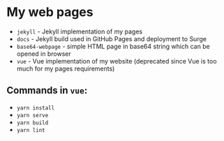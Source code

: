 # My web pages

- `jekyll` - Jekyll implementation of my pages
- `docs` - Jekyll build used in GitHub Pages and deployment to Surge
- `base64-webpage` - simple HTML page in base64 string which can be opened in browser
- `vue` - Vue implementation of my website (deprecated since Vue is too much for my pages requirements)

## Commands in `vue`:
- `yarn install`
- `yarn serve`
- `yarn build`
- `yarn lint`
